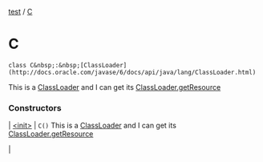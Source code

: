 [test](test/index) / [C](test/-c/index)


# C

`class C&nbsp;:&nbsp;[ClassLoader](http://docs.oracle.com/javase/6/docs/api/java/lang/ClassLoader.html)`

This is a [ClassLoader](http://docs.oracle.com/javase/6/docs/api/java/lang/ClassLoader.html) and I can get its [ClassLoader.getResource](http://docs.oracle.com/javase/6/docs/api/java/lang/ClassLoader.html#getResource(java.lang.String))




### Constructors


| [&lt;init&gt;](test/-c/-init-) | `C()`
This is a [ClassLoader](http://docs.oracle.com/javase/6/docs/api/java/lang/ClassLoader.html) and I can get its [ClassLoader.getResource](http://docs.oracle.com/javase/6/docs/api/java/lang/ClassLoader.html#getResource(java.lang.String))

 |

